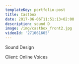 ```yaml
---
templateKey: portfolio-post
title: Castbox
date: 2017-06-06T11:51:13+02:00
description: sound D
image: /img/castbox_front2.jpg
videoId: '271061605'
---
```

Sound Design

Client: Online Voices
